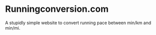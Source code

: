 # Runningconversion.com
A stupidly simple website to convert running pace between min/km and min/mi.
